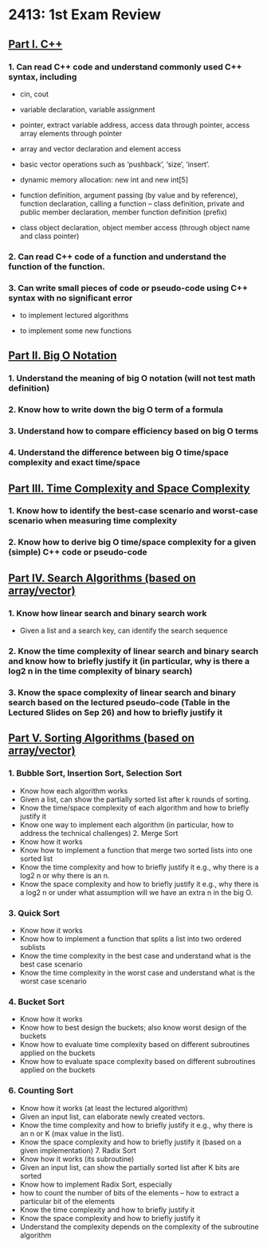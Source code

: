 # 2413: 1st Exam Review
 
## [Part I. C++](https://github.com/omen0x8/CS2413-Exam1Review/tree/main/Part%201)

### 1. Can read C++ code and understand commonly used C++ syntax, including

- cin, cout

- variable declaration, variable assignment

- pointer, extract variable address, access data through pointer, access array elements through pointer

- array and vector declaration and element access

- basic vector operations such as ‘pushback’, ‘size’, ‘insert’.

- dynamic memory allocation: new int and new int[5]

- function definition, argument passing (by value and by reference), function declaration, calling a function – class definition, private and public member declaration, member function definition (prefix)

- class object declaration, object member access (through object name and class pointer)

### 2. Can read C++ code of a function and understand the function of the function.

### 3. Can write small pieces of code or pseudo-code using C++ syntax with no significant error

- to implement lectured algorithms

- to implement some new functions


## [Part II. Big O Notation](https://github.com/omen0x8/CS2413-Exam1Review/tree/main/Part%202)

### 1. Understand the meaning of big O notation (will not test math definition)

### 2. Know how to write down the big O term of a formula

### 3. Understand how to compare efficiency based on big O terms

### 4. Understand the difference between big O time/space complexity and exact time/space


## [Part III. Time Complexity and Space Complexity](https://github.com/omen0x8/CS2413-Exam1Review/tree/main/Part%203)

### 1. Know how to identify the best-case scenario and worst-case scenario when measuring time complexity

### 2. Know how to derive big O time/space complexity for a given (simple) C++ code or pseudo-code


## [Part IV. Search Algorithms (based on array/vector)](https://github.com/omen0x8/CS2413-Exam1Review/tree/main/Part%204)

### 1. Know how linear search and binary search work

- Given a list and a search key, can identify the search sequence

### 2. Know the time complexity of linear search and binary search and know how to briefly justify it (in particular, why is there a log2 n in the time complexity of binary search)

### 3. Know the space complexity of linear search and binary search based on the lectured pseudo-code (Table in the Lectured Slides on Sep 26) and how to briefly justify it


## [Part V. Sorting Algorithms (based on array/vector)](https://github.com/omen0x8/CS2413-Exam1Review/tree/main/Part%205)

### 1. Bubble Sort, Insertion Sort, Selection Sort
- Know how each algorithm works
- Given a list, can show the partially sorted list after k rounds of sorting.
- Know the time/space complexity of each algorithm and how to briefly justify it
- Know one way to implement each algorithm (in particular, how to address the technical challenges) 2. Merge Sort
- Know how it works
- Know how to implement a function that merge two sorted lists into one sorted list
- Know the time complexity and how to briefly justify it e.g., why there is a log2 n or why there is an n.
- Know the space complexity and how to briefly justify it e.g., why there is a log2 n or under what assumption will we have an extra n in the big O.
### 3. Quick Sort
- Know how it works
- Know how to implement a function that splits a list into two ordered sublists
- Know the time complexity in the best case and understand what is the best case scenario
- Know the time complexity in the worst case and understand what is the worst case scenario
### 4. Bucket Sort
- Know how it works
- Know how to best design the buckets; also know worst design of the buckets
- Know how to evaluate time complexity based on different subroutines applied on the buckets
- Know how to evaluate space complexity based on different subroutines applied on the buckets
### 6. Counting Sort
- Know how it works (at least the lectured algorithm)
- Given an input list, can elaborate newly created vectors.
- Know the time complexity and how to briefly justify it e.g., why there is an n or K (max value in the list).
- Know the space complexity and how to briefly justify it (based on a given implementation) 7. Radix Sort
- Know how it works (its subroutine)
- Given an input list, can show the partially sorted list after K bits are sorted
- Know how to implement Radix Sort, especially
- how to count the number of bits of the elements – how to extract a particular bit of the elements
- Know the time complexity and how to briefly justify it
- Know the space complexity and how to briefly justify it
- Understand the complexity depends on the complexity of the subroutine algorithm

